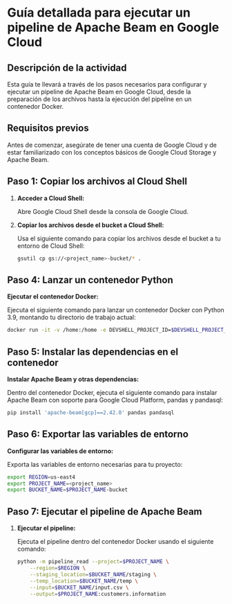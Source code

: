 # Guía detallada para ejecutar un pipeline de Apache Beam en Google Cloud

## Descripción de la actividad

Esta guía te llevará a través de los pasos necesarios para configurar y ejecutar un pipeline de Apache Beam en Google Cloud, desde la preparación de los archivos hasta la ejecución del pipeline en un contenedor Docker.

## Requisitos previos

Antes de comenzar, asegúrate de tener una cuenta de Google Cloud y de estar familiarizado con los conceptos básicos de Google Cloud Storage y Apache Beam.

## Paso 1: Copiar los archivos al Cloud Shell

1. **Acceder a Cloud Shell:**

   Abre Google Cloud Shell desde la consola de Google Cloud.

2. **Copiar los archivos desde el bucket a Cloud Shell:**

   Usa el siguiente comando para copiar los archivos desde el bucket a tu entorno de Cloud Shell:

   ```sh
   gsutil cp gs://<project_name>-bucket/* .
   ```

## Paso 4: Lanzar un contenedor Python

**Ejecutar el contenedor Docker:**

   Ejecuta el siguiente comando para lanzar un contenedor Docker con Python 3.9, montando tu directorio de trabajo actual:

   ```sh
   docker run -it -v /home:/home -e DEVSHELL_PROJECT_ID=$DEVSHELL_PROJECT_ID python:3.9 /bin/bash
   ```


## Paso 5: Instalar las dependencias en el contenedor

**Instalar Apache Beam y otras dependencias:**

   Dentro del contenedor Docker, ejecuta el siguiente comando para instalar Apache Beam con soporte para Google Cloud Platform, pandas y pandasql:

   ```sh
   pip install 'apache-beam[gcp]==2.42.0' pandas pandasql
   ```

## Paso 6: Exportar las variables de entorno

**Configurar las variables de entorno:**

   Exporta las variables de entorno necesarias para tu proyecto:

   ```sh
   export REGION=us-east4
   export PROJECT_NAME=<project_name>
   export BUCKET_NAME=$PROJECT_NAME-bucket
   ```

## Paso 7: Ejecutar el pipeline de Apache Beam

1. **Ejecutar el pipeline:**

   Ejecuta el pipeline dentro del contenedor Docker usando el siguiente comando:

   ```sh
   python -m pipeline_read --project=$PROJECT_NAME \
       --region=$REGION \
       --staging_location=$BUCKET_NAME/staging \
       --temp_location=$BUCKET_NAME/temp \
       --input=$BUCKET_NAME/input.csv \
       --output=$PROJECT_NAME:customers.information
   ```